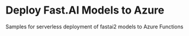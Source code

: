 # Deploy Fast.AI Models to Azure

Samples for serverless deployment of fastai2 models to Azure Functions


